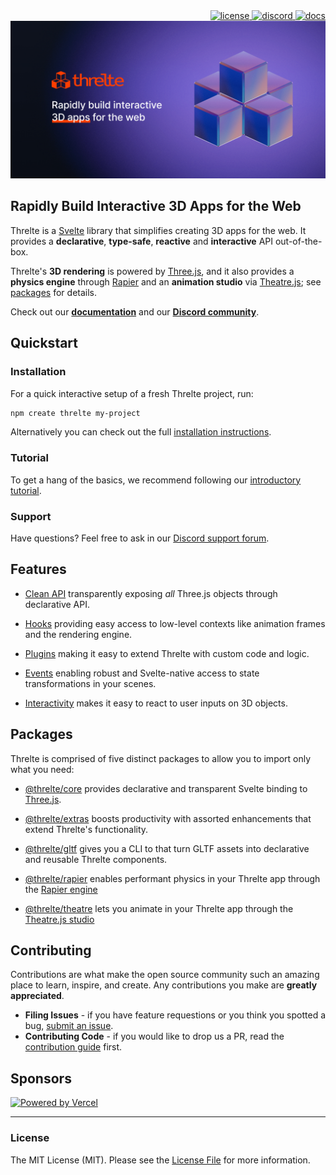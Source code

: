 <div align="right">
 <a href="https://github.com/threlte/threlte/blob/main/LICENSE.md">
  <img alt="license" src="https://img.shields.io/npm/l/@threlte/core?color=fe4100&labelColor=171d27&logo=git&logoColor=white"/>
 </a>
 <a href="https://discord.com/channels/985983540804091964">
  <img alt="discord" src="https://img.shields.io/discord/985983540804091964?label=discord&color=fe4100&labelColor=171d27&logo=discord&logoColor=white"/>
 </a>
 <a href="https://threlte.xyz">
  <img alt="docs" src="https://img.shields.io/website?down_color=red&down_message=offline&label=docs&color=fe4100&labelColor=171d27&up_message=online&url=https%3A%2F%2Fthrelte.xyz&logo=svelte&logoColor=white"/>
 </a>
</div>

<a href="https://threlte.xyz">
 <img src="./assets/threlte/banner/threlte-banner.jpg"/>
</a>

## Rapidly Build Interactive 3D Apps for the Web

Threlte is a [Svelte](https://svelte.dev/) library that simplifies creating 3D apps for the web. It provides a **declarative**, **type-safe**, **reactive** and **interactive** API out-of-the-box.

Threlte's **3D rendering** is powered by [Three.js](https://threejs.org/), and it also provides a **physics engine** through [Rapier](https://rapier.rs/) and an **animation studio** via [Theatre.js](https://www.theatrejs.com/); see [packages](#packages) for details.

Check out our **[documentation](https://threlte.xyz)** and our **[Discord community](https://discord.gg/EqUBCfCaGm)**.

## Quickstart

### Installation

For a quick interactive setup of a fresh Threlte project, run:

```sh
npm create threlte my-project
```

Alternatively you can check out the full [installation instructions](https://threlte.xyz/docs/learn/getting-started/installation).

### Tutorial

To get a hang of the basics, we recommend following our [introductory tutorial](https://threlte.xyz/docs/learn/getting-started/your-first-scene).

### Support

Have questions? Feel free to ask in our [Discord support forum](https://discord.com/channels/985983540804091964/1031843197963477002).

## Features

 - [Clean API](https://threlte.xyz/docs/reference/core/t) transparently exposing *all* Three.js objects through declarative API.

 - [Hooks](https://threlte.xyz/docs/learn/basics/hooks) providing easy access to low-level contexts like animation frames and the rendering engine.

 - [Plugins](https://threlte.xyz/docs/learn/advanced/plugins) making it easy to extend Threlte with custom code and logic.

 - [Events](https://threlte.xyz/docs/learn/basics/events) enabling robust and Svelte-native access to state transformations in your scenes.

 - [Interactivity](https://threlte.xyz/docs/reference/extras/interactivity) makes it easy to react to user inputs on 3D objects.


## Packages

Threlte is comprised of five distinct packages to allow you to import only what you need:

- [@threlte/core](https://threlte.xyz/docs/reference/core/getting-started) provides declarative and transparent Svelte binding to [Three.js](https://threejs.org/).

- [@threlte/extras](https://threlte.xyz/docs/reference/extras/getting-started) boosts productivity with assorted enhancements that extend Threlte's functionality.

- [@threlte/gltf](https://threlte.xyz/docs/reference/gltf/getting-started) gives you a CLI to that turn GLTF assets into declarative and reusable Threlte components.

- [@threlte/rapier](https://threlte.xyz/docs/reference/rapier/getting-started) enables performant physics in your Threlte app through the [Rapier engine](https://rapier.rs/)

- [@threlte/theatre](https://threlte.xyz/docs/reference/theatre/getting-started) lets you animate in your Threlte app through the [Theatre.js studio](https://www.theatrejs.com/)

## Contributing

Contributions are what make the open source community such an amazing place to learn, inspire, and create. Any contributions you make are **greatly appreciated**.

- **Filing Issues** - if you have feature requestions or you think you spotted a bug, [submit an issue](https://github.com/threlte/threlte/issues/new).
- **Contributing Code** - if you would like to drop us a PR, read the [contribution guide](https://github.com/threlte/threlte/blob/main/CONTRIBUTING.md) first.

## Sponsors

[![Powered by Vercel](./assets/vercel/powered-by-vercel.svg)](https://vercel.com/?utm_source=threlte&utm_campaign=oss)

---

### License

The MIT License (MIT). Please see the [License File](LICENSE.md) for more information.
